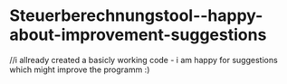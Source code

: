 # Steuerberechnungstool--happy-about-improvement-suggestions

  //i allready created a basicly working code - i am happy for suggestions which might improve the programm :)
